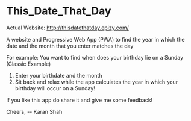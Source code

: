 # This_Date_That_Day

Actual Website:
http://thisdatethatday.epizy.com/

A website and Progressive Web App (PWA) to find the year in which the date and the month that you enter matches the day

For example: You want to find when does your birthday lie on a Sunday (Classic Example)
  1. Enter your birthdate and the month
  2. Sit back and relax while the app calculates the year in which your birthday will occur on a Sunday!
  
If you like this app do share it and give me some feedback!

Cheers,
-- Karan Shah
